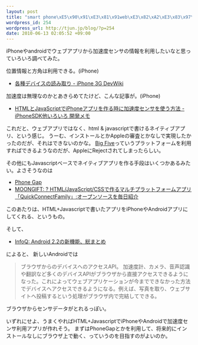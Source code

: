 ```yaml
--- 
layout: post
title: "smart phone\xE5\x90\x91\xE3\x81\x91web\xE3\x82\xA2\xE3\x83\x97\xE3\x83\xAA\xE3\x81\xA7\xE5\x8A\xA0\xE9\x80\x9F\xE5\xBA\xA6\xE3\x82\xBB\xE3\x83\xB3\xE3\x82\xB5\xE3\x81\xAF\xE4\xBD\xBF\xE3\x81\x88\xE3\x81\xAA\xE3\x81\x84?"
wordpress_id: 254
wordpress_url: http://tjun.jp/blog/?p=254
date: 2010-06-13 02:05:52 +09:00
---
```

iPhoneやandroidでウェブアプリから加速度センサの情報を利用したいなと思っていろいろ調べてみた。

位置情報と方角は利用できる。(iPhone)
<ul>
	<li><a href="http://wiki.sohaya.com/index.php/%E5%90%84%E7%A8%AE%E3%83%87%E3%83%90%E3%82%A4%E3%82%B9%E3%81%AE%E8%AA%AD%E3%81%BF%E5%8F%96%E3%82%8A">各種デバイスの読み取り - iPhone 3G DevWiki</a></li>
</ul>

加速度は無理なのかとあきらめてたけど、こんな記事が。(iPhone)
<ul>
	<li><a href="http://d.hatena.ne.jp/uosoft/20100226/1267110536">HTMLとJavaScriptでiPhoneアプリを作る時に加速度センサを使う方法 - iPhoneSDK他いろいろ 開発メモ</a></li>
</ul>

これだと、ウェブアプリではなく、html & javascriptで書けるネイティブアプリ、という感じ。
うーむ、インストールとかAppleの審査とかなしで実現したかったのだが、それはできないのかな。
<a href="http://www.big5apps.com/">Big Five</a>っていうプラットフォームを利用すればできるようなのだが、AppleにRejectされてしまったらしい。


その他にもJavascriptベースでネイティブアプリを作る手段はいくつかあるみたい。よさそうなのは
<ul>
	<li><a href="http://www.phonegap.com/">Phone Gap</a></li>
	<li><a href="http://www.moongift.jp/2010/03/quickconnectfamily/">MOONGIFT: ? HTML/JavaScript/CSSで作るマルチプラットフォームアプリ「QuickConnectFamily」:オープンソースを毎日紹介</a></li>
</ul>

このあたりは、HTML+Javascriptで書いたアプリをiPhoneやAndroidアプリにしてくれる、というもの。


そして、
<ul>
	<li><a href="http://www.infoq.com/jp/news/2010/06/Android-2.2">InfoQ: Android 2.2の新機能、総まとめ</a></li>
</ul>

によると、
新しいAndroidでは
<blockquote>ブラウザからのデバイスへのアクセスAPI。 加速度計、カメラ、音声認識や翻訳など多くのデバイスAPIがブラウザから直接アクセスできるようになった。これによってウェブアプリケーションが今までできなかった方法でデバイスへアクセスできるようになる。例えば、写真を取り、ウェブサイトへ投稿するという処理がブラウザ内で完結してできる。</blockquote>
ブラウザからセンサデータがとれるっぽい。

いずれにせよ、うまくやればHTML+JavascriptでiPhoneやAndroidで加速度センサ利用アプリが作れそう。
まずはPhoneGapとかを利用して、将来的にインストールなしにブラウザ上で動く、っていうのを目指すのがよいのか。
